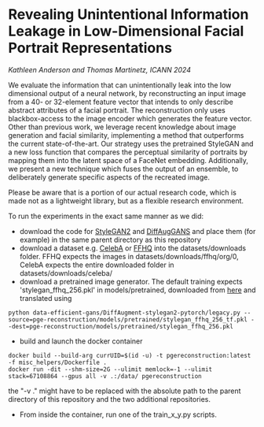 # Revealing Unintentional Information Leakage in Low-Dimensional Facial Portrait Representations
*Kathleen Anderson and Thomas Martinetz, ICANN 2024*

We evaluate the information that can unintentionally leak into the low dimensional output of a neural network, by reconstructing an input image from a 40- or 32-element feature vector that intends to only describe abstract attributes of a facial portrait. The reconstruction only uses blackbox-access to the image encoder which generates the feature vector. Other than previous work, we leverage recent knowledge about image generation and facial similarity, implementing a method that outperforms the current state-of-the-art. Our strategy uses the pretrained StyleGAN and a new loss function that compares the perceptual similarity of portraits by mapping them into the latent space of a FaceNet embedding. Additionally, we present a new technique which fuses the output of an ensemble, to deliberately generate specific aspects of the recreated image. 

Please be aware that is a portion of our actual research code, which is made not as a lightweight library, but as a flexible research environment.

To run the experiments in the exact same manner as we did:
* download the code for [StyleGAN2](https://github.com/NVlabs/stylegan2-ada-pytorch) and [DiffAugGANS](https://github.com/mit-han-lab/data-efficient-gans) and place them (for example) in the same parent directory as this repository
* download a dataset e.g. [CelebA](https://www.kaggle.com/datasets/jessicali9530/celeba-dataset) or [FFHQ](https://www.kaggle.com/datasets/arnaud58/flickrfaceshq-dataset-ffhq) into the datasets/downloads folder. FFHQ expects the images in datasets/downloads/ffhq/org/0, CelebA expects the entire downloaded folder in datasets/downloads/celeba/
* download a pretrained image generator. The default training expects 'stylegan_ffhq_256.pkl' in models/pretrained, downloaded from [here](https://github.com/mit-han-lab/data-efficient-gans/tree/master/DiffAugment-stylegan2) and translated using
```
python data-efficient-gans/DiffAugment-stylegan2-pytorch/legacy.py --source=pge-reconstruction/models/pretrained/stylegan_ffhq_256_tf.pkl --dest=pge-reconstruction/models/pretrained/stylegan_ffhq_256.pkl
```
* build and launch the docker container
```
docker build --build-arg currUID=$(id -u) -t pgereconstruction:latest -f misc_helpers/Dockerfile .
docker run -dit --shm-size=2G --ulimit memlock=-1 --ulimit stack=67108864 --gpus all -v .:/data/ pgereconstruction
``` 
the "-v ." might have to be replaced with the absolute path to the parent directory of this repository and the two additional repositories.
* From inside the container, run one of the train_x_y.py scripts. 
